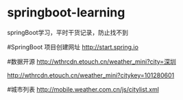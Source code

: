 # springboot-learning
springBoot学习，平时干货记录，防止找不到

#SpringBoot 项目创建网址
http://start.spring.io

#数据开源
http://wthrcdn.etouch.cn/weather_mini?city=深圳

http://wthrcdn.etouch.cn/weather_mini?citykey=101280601

#城市列表
http://mobile.weather.com.cn/js/citylist.xml